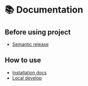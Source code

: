 # 📚 Documentation

## Before using project
- [Semantic release](./docs/semantic-release.md)

## How to use
- [Installation docs](./docs/installation.md)
- [Local develop](./docs/local-dev.md)